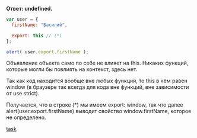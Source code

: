 **Ответ: undefined.**
```js
var user = {
  firstName: "Василий",

  export: this // (*)
};

alert( user.export.firstName );
```
Объявление объекта само по себе не влияет на this. Никаких функций, которые могли бы повлиять на контекст, здесь нет.

Так как код находится вообще вне любых функций, то this в нём равен window (в браузере так всегда для кода вне функций, вне зависимости от use strict).

Получается, что в строке (*) мы имеем export: window, так что далее alert(user.export.firstName) выводит свойство window.firstName, которое не определено.

[task](https://github.com/y4t6/convert/blob/master/5_2.md)
